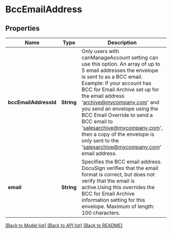 # BccEmailAddress

## Properties
Name | Type | Description | Notes
------------ | ------------- | ------------- | -------------
**bccEmailAddressId** | **String** | Only users with canManageAccount setting can use this option. An array of up to 5 email addresses the envelope is sent to as a BCC email.    Example: If your account has BCC for Email Archive set up for the email address &#39;archive@mycompany.com&#39; and you send an envelope using the BCC Email Override to send a BCC email to &#39;salesarchive@mycompany.com&#39;, then a copy of the envelope is only sent to the &#39;salesarchive@mycompany.com&#39; email address. | [optional] 
**email** | **String** | Specifies the BCC email address. DocuSign verifies that the email format is correct, but does not verify that the email is active.Using this overrides the BCC for Email Archive information setting for this envelope.  Maximum of length: 100 characters.  | [optional] 

[[Back to Model list]](../README.md#documentation-for-models) [[Back to API list]](../README.md#documentation-for-api-endpoints) [[Back to README]](../README.md)


